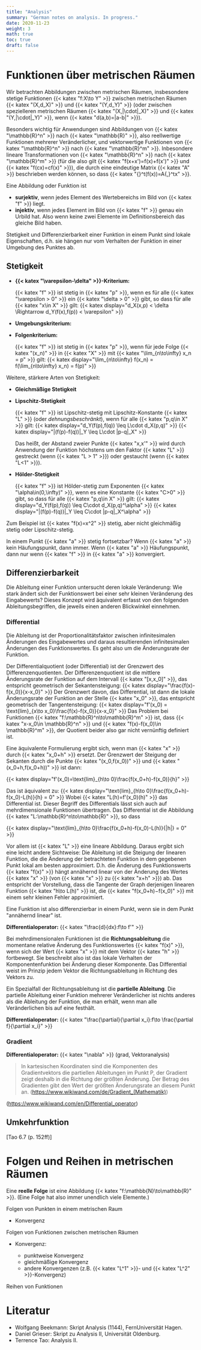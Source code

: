 ```yaml
---
title: "Analysis"
summary: "German notes on analysis. In progress."
date: 2020-11-23
weight: 3
math: true
toc: true
draft: false
---
```


# Funktionen über metrischen Räumen

Wir betrachten Abbildungen zwischen metrischen Räumen, insbesondere stetige Funktionen {{< katex "f:X\to Y" >}} zwischen metrischen Räumen {{< katex "(X,d_X)" >}} und {{< katex "(Y,d_Y)" >}}
(oder zwischen spezielleren metrischen Räumen {{< katex "(X,\|\cdot\|_X)" >}} und {{< katex "(Y,\|\cdot\|_Y)" >}}, wenn {{< katex "d(a,b)=\|a-b\|" >}}).

Besonders wichtig für Anwendungen sind Abbildungen von {{< katex "\mathbb{R}^n" >}} nach {{< katex "\mathbb{R}" >}}, also reellwertige Funktionen mehrerer Veränderlicher, und vektorwertige Funktionen von {{< katex "\mathbb{R}^n" >}} nach {{< katex "\mathbb{R}^m" >}}. Inbesondere lineare Transformationen von {{< katex "\mathbb{R}^n" >}} nach {{< katex "\mathbb{R}^m" >}} (für die also gilt {{< katex "f(x+x')=f(x)+f(x')" >}} und {{< katex "f(cx)=cf(x)" >}}), die durch eine eindeutige Matrix {{< katex "A" >}} beschrieben werden können, so dass {{< katex "{}^t(f(x))=A{\,}^tx" >}}.

Eine Abbildung oder Funktion ist

* **surjektiv**, wenn jedes Element des Wertebereichs im Bild von {{< katex "f" >}} liegt.
* **injektiv**, wenn jedes Element im Bild von {{< katex "f" >}} genau ein Urbild hat. Also wenn keine zwei Elemente im Definitionsbereich das gleiche Bild haben.

Stetigkeit und Differenzierbarkeit einer Funktion in einem Punkt sind lokale Eigenschaften, d.h. sie hängen nur vom Verhalten der Funktion in einer Umgebung des Punktes ab.

## Stetigkeit

* **{{< katex "\varepsilon-\delta" >}}-Kriterium:**

  {{< katex "f" >}} ist stetig in {{< katex "p" >}}, wenn es für alle {{< katex "\varepsilon > 0" >}} ein {{< katex "\delta > 0" >}} gibt, so dass für alle {{< katex "x\in X" >}} gilt:
{{< katex display="d_X(x,p) < \delta \Rightarrow d_Y(f(x),f(p)) < \varepsilon" >}}

* **Umgebungskriterium:**

* **Folgenkriterium:**

  {{< katex "f" >}} ist stetig in {{< katex "p" >}}, wenn für jede Folge {{< katex "(x_n)" >}} in {{< katex "X" >}} mit {{< katex "\lim_{n\to\infty} x_n = p" >}} gilt:
  {{< katex display="\lim_{n\to\infty} f(x_n) = f(\lim_{n\to\infty} x_n) = f(p)" >}}

Weitere, stärkere Arten von Stetigkeit:

* **Gleichmäßige Stetigkeit**

* **Lipschitz-Stetigkeit**

  {{< katex "f" >}} ist Lipschitz-stetig mit Lipschitz-Konstante {{< katex "L" >}} (oder _dehnungsbeschränkt_), wenn für alle {{< katex "p,q\in X" >}} gilt:
  {{< katex display="d_Y(f(p),f(q)) \leq L\cdot d_X(p,q)" >}}
  {{< katex display="\|(f(p)-f(q))\|_Y \leq L\cdot \|p-q\|_X" >}}

  Das heißt, der Abstand zweier Punkte {{< katex "x,x'" >}} wird durch Anwendung der Funktion höchstens um den Faktor {{< katex "L" >}} gestreckt (wenn {{< katex "L > 1" >}}) oder gestaucht (wenn {{< katex "L<1" >}}).

* **Hölder-Stetigkeit**

  {{< katex "f" >}} ist Hölder-stetig zum Exponenten {{< katex "\alpha\in(0,\infty)" >}}, wenn es eine Konstante {{< katex "C>0" >}} gibt, so dass für alle {{< katex "p,q\in X" >}} gilt:
  {{< katex display="d_Y(f(p),f(q)) \leq C\cdot d_X(p,q)^\alpha" >}}
  {{< katex display="\|(f(p)-f(q))\|_Y \leq C\cdot \|p-q\|_X^\alpha" >}}

Zum Beispiel ist {{< katex "f(x)=x^2" >}} stetig, aber nicht gleichmäßig stetig oder Lipschitz-stetig.

In einem Punkt {{< katex "a" >}} stetig fortsetzbar?
Wenn {{< katex "a" >}} kein Häufungspunkt, dann immer. Wenn {{< katex "a" >}} Häufungspunkt, dann nur wenn {{< katex "f" >}} in {{< katex "a" >}} konvergiert.

## Differenzierbarkeit

Die Ableitung einer Funktion untersucht deren lokale Veränderung: Wie stark ändert sich der Funktionswert bei einer sehr kleinen Veränderung des Eingabewerts?
Dieses Konzept wird äquivalent erfasst von den folgenden Ableitungsbegriffen, die jeweils einen anderen Blickwinkel einnehmen.

### Differential

Die Ableitung ist der Proportionalitätsfaktor zwischen infinitesimalen Änderungen des Eingabewertes und daraus resultierenden infinitesimalen Änderungen des Funktionswertes. Es geht also um die Änderungsrate der Funktion.

Der Differentialquotient (oder Differential) ist der Grenzwert des Differenzenquotienten. Der Differenzenquotient ist die mittlere Änderungsrate der Funktion auf dem Intervall {{< katex "[x,x_0]" >}}, das entspricht geometrisch der Sekantensteigung:
{{< katex display="\frac{f(x)-f(x_0)}{x-x_0}" >}}
Der Grenzwert davon, das Differential, ist dann die lokale Änderungsrate der Funktion an der Stelle {{< katex "x_0" >}}, das entspricht geometrisch der Tangentensteigung:
{{< katex display="f'(x_0) = \text{lim}_{x\to x_0}\frac{f(x)-f(x_0)}{x-x_0}" >}}
Das Problem bei Funktionen {{< katex "f:\mathbb{R}^n\to\mathbb{R}^m" >}} ist, dass {{< katex "x-x_0\in \mathbb{R}^n" >}} und {{< katex "f(x)-f(x_0)\in \mathbb{R}^m" >}}, der Quotient beider also gar nicht vernünftig definiert ist.

Eine äquivalente Formulierung ergibt sich, wenn man {{< katex "x" >}} durch {{< katex "x_0+h" >}} ersetzt. Der Grenzwert der Steigung der Sekanten durch die Punkte {{< katex "(x_0,f(x_0))" >}} und {{< katex "(x_0+h,f(x_0+h))" >}} ist dann:

{{< katex display="f'(x_0)=\text{lim}_{h\to 0}\frac{f(x_0+h)-f(x_0)}{h}" >}}

Das ist äquivalent zu:
{{< katex display="\text{lim}_{h\to 0}\frac{f(x_0+h)-f(x_0)-L(h)}{h} = 0" >}}
Wobei {{< katex "L(h)=f'(x_0)(h)" >}} das Differential ist.
Dieser Begriff des Differentials lässt sich auch auf mehrdimensionale Funktionen übertragen. Das Differential ist die Abbildung {{< katex "L:\mathbb{R}^n\to\mathbb{R}" >}}, so dass

{{< katex display="\text{lim}_{h\to 0}\frac{f(x_0+h)-f(x_0)-L(h)}{\|h\|} = 0" >}}

Vor allem ist {{< katex "L" >}} eine lineare Abbildung. Daraus ergibt sich eine leicht andere Sichtweise:
Die Ableitung ist die Steigung der linearen Funktion, die die Änderung der betrachteten Funktion in dem gegebenen Punkt lokal am besten approximiert. D.h. die Änderung des Funktionswerts {{< katex "f(x)" >}} hängt annähernd linear von der Änderung des Wertes {{< katex "x" >}} (von {{< katex "x" >}} zu {{< katex "x+h" >}}) ab. Das entspricht der Vorstellung, dass die Tangente der Graph derjenigen linearen Funktion {{< katex "h\to L(h)" >}} ist, die {{< katex "f(x_0+h)−f(x_0)" >}} mit einem sehr kleinen Fehler approximiert.

Eine Funktion ist also differenzierbar in einem Punkt, wenn sie in dem Punkt "annähernd linear" ist.

**Differentialoperator:** {{< katex "\frac{d}{dx}:f\to f'" >}}

Bei mehrdimensionalen Funktionen ist die **Richtungsableitung** die momentane relative Änderung des Funktionswertes {{< katex "f(x)" >}}, wenn sich der Wert {{< katex "x" >}} mit dem Vektor {{< katex "h" >}} fortbewegt. Sie beschreibt also ist das lokale Verhalten der Komponentenfunktion bei Änderung dieser Komponente. Das Differential weist im Prinzip jedem Vektor die Richtungsableitung in Richtung des Vektors zu.

Ein Spezialfall der Richtungsableitung ist die **partielle Ableitung**. Die partielle Ableitung einer Funktion mehrerer Veränderlicher ist nichts anderes als die Ableitung der Funktion, die man erhält, wenn man alle Veränderlichen bis auf eine festhält.

**Differentialoperator:** {{< katex "\frac{\partial}{\partial x_i}:f\to \frac{\partial f}{\partial x_i}" >}}

### Gradient

**Differentialoperator:** {{< katex "\nabla" >}} (grad, Vektoranalysis)

> In kartesischen Koordinaten sind die Komponenten des Gradientvektors die partiellen Ableitungen im Punkt P, der Gradient zeigt deshalb in die Richtung der größten Änderung. Der Betrag des Gradienten gibt den Wert der größten Änderungsrate an diesem Punkt an.
(https://www.wikiwand.com/de/Gradient_(Mathematik))

(https://www.wikiwand.com/en/Differential_operator)

## Umkehrfunktion

[Tao 6.7 (p. 152ff)]

# Folgen und Reihen in metrischen Räumen

Eine **reelle Folge** ist eine Abbildung {{< katex "f:\mathbb{N}\to\mathbb{R}" >}}. (Eine Folge hat also immer unendlich viele Elemente.)

Folgen von Punkten in einem metrischen Raum
+ Konvergenz

Folgen von Funktionen zwischen metrischen Räumen
+ Konvergenz:

  * punktweise Konvergenz
  * gleichmäßige Konvergenz
  * andere Konvergenzen (z.B. {{< katex "L^1" >}}- und {{< katex "L^2" >}}-Konvergenz)

Reihen von Funktionen

# Literatur

* Wolfgang Beekmann: Skript Analysis (1144), FernUniversität Hagen.
* Daniel Grieser: Skript zu Analysis II, Universität Oldenburg.
* Terrence Tao: Analysis II.
